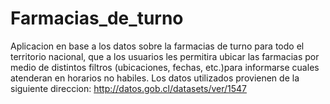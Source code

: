 # Farmacias_de_turno
Aplicacion en base a los datos sobre la farmacias de turno para todo el territorio nacional, que a los usuarios les permitira ubicar las farmacias por medio de distintos filtros (ubicaciones, fechas, etc.)para informarse cuales atenderan en horarios no habiles. Los datos utilizados provienen de la siguiente direccion: http://datos.gob.cl/datasets/ver/1547
